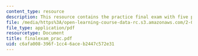 ```yaml
---
content_type: resource
description: This resource contains the practice final exam with five problems.
file: /media/https%3A/open-learning-course-data-rc.s3.amazonaws.com/2-003j-dynamics-and-control-i-spring-2007/c6afa008396f1cc46aceb2447c572e31_finalexam_prac.pdf
file_type: application/pdf
resourcetype: Document
title: finalexam_prac.pdf
uid: c6afa008-396f-1cc4-6ace-b2447c572e31
---
```

